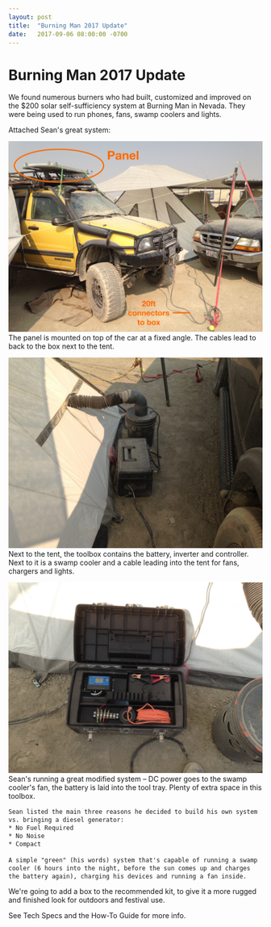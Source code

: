 ```yaml
---
layout: post
title:  "Burning Man 2017 Update"
date:   2017-09-06 08:00:00 -0700
---
```


  


Burning Man 2017 Update
===========

We found numerous burners who had built, customized and improved on the $200 solar self-sufficiency system at Burning Man in Nevada. They were being used to run phones, fans, swamp coolers and lights.

Attached Sean's great system:



![](/img/burningman1.JPG)
The panel is mounted on top of the car at a fixed angle. The cables lead to back to the box next to the tent.

![](/img/burningman2.JPG)
Next to the tent, the toolbox contains the battery, inverter and controller. Next to it is a swamp cooler and a cable leading into the tent for fans, chargers and lights.

![](/img/burningman3.JPG)
Sean's running a great modified system – DC power goes to the swamp cooler's fan, the battery is laid into the tool tray. Plenty of extra space in this toolbox.

	Sean listed the main three reasons he decided to build his own system vs. bringing a diesel generator:
	* No Fuel Required
	* No Noise
	* Compact

	A simple "green" (his words) system that's capable of running a swamp cooler (6 hours into the night, before the sun comes up and charges the battery again), charging his devices and running a fan inside.

We're going to add a box to the recommended kit, to give it a more rugged and finished look for outdoors and festival use.

See Tech Specs and the How-To Guide for more info.